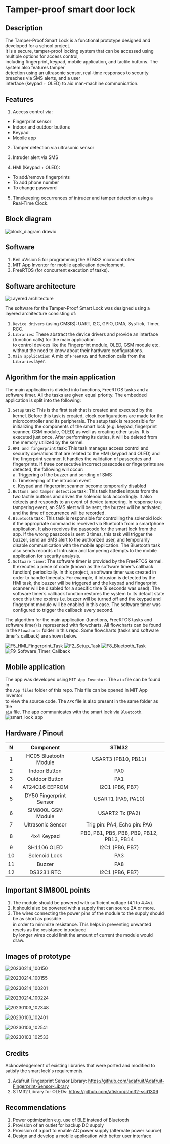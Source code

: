 # Tamper-proof smart door lock  

## Description  
The Tamper-Proof Smart Lock is a functional prototype designed and developed for a school project.   
It is a secure, tamper-proof locking system that can be accessed using multiple options for access control,   
including fingerprint, keypad, mobile application, and tactile buttons. The system also features tamper   
detection using an ultrasonic sensor, real-time responses to security breaches via SMS alerts, and a user   
interface (keypad + OLED) to aid man-machine communication.  

## Features  
1. Access control via:  
- Fingerprint sensor  
- Indoor and outdoor buttons  
- Keypad  
- Mobile app  
2. Tamper detection via ultrasonic sensor  

3. Intruder alert via SMS  

4. HMI (Keypad + OLED):    
- To add/remove fingerprints  
- To add phone number   
- To change password   

5. Timekeeping occurrences of intruder and tamper detection using a Real-Time Clock.         

## Block diagram  
![block_diagram drawio](https://user-images.githubusercontent.com/46250887/219887347-b687955b-d9e1-4335-9081-6a45ee540765.png)   

## Software  
1. Keil uVision 5 for programming the STM32 microcontroller.  
2. MIT App Inventor for mobile application development.   
3. FreeRTOS (for concurrent execution of tasks).   

## Software architecture  
![Layered architecture](https://user-images.githubusercontent.com/46250887/224175922-1c03e6f9-ef71-46db-a4cd-f25f12cb3bbb.png)  

The software for the Tamper-Proof Smart Lock was designed using a layered architecture consisting of:   

1. ``Device drivers`` (using CMSIS): UART, I2C, GPIO, DMA, SysTick, Timer, RCC.  
2. ``Libraries``: These abstract the device drivers and provide an interface (function calls) for the main application  
to control devices like the Fingerprint module, OLED, GSM module etc. without the need to know about their hardware configurations.  
3. ``Main application``: A mix of ``FreeRTOS`` and function calls from the ``Libraries`` layer.      

## Algorithm for the main application  
The main application is divided into functions, FreeRTOS tasks and a software timer. All the tasks are given equal priority. The embedded application is split into the following:  

1. ``Setup`` task: This is the first task that is created and executed by the kernel. Before this task is created, clock configurations are made for the microcontroller and its peripherals. The setup task is responsible for initializing the components of the smart lock (e.g. keypad, fingerprint scanner, GSM module, OLED) as well as creating other tasks. It is executed just once. After performing its duties, it will be deleted from the memory utilized by the kernel.  
2. ``HMI and fingerprint`` task: This task manages access control and security operations that are related to the HMI (keypad and OLED) and the fingerprint scanner. It handles the validation of passcodes and fingerprints. If three consecutive incorrect passcodes or fingerprints are detected, the following will occur:  
  a. Triggering of the buzzer and sending of SMS  
  b. Timekeeping of the intrusion event  
  c. Keypad and fingerprint scanner become temporarily disabled  
3. ``Buttons and tamper detection`` task: This task handles inputs from the two tactile buttons and drives the solenoid lock accordingly. It also detects and responds to an event of device tampering. In response to a tampering event, an SMS alert will be sent, the buzzer will be activated, and the time of occurrence will be recorded.    
4. ``Bluetooth`` task: This task is responsible for controlling the solenoid lock if the appropriate command is received via Bluetooth from a smartphone application. It also receives the passcode for the smart lock from the app. If the wrong passcode is sent 3 times, this task will trigger the buzzer, send an SMS alert to the authorized user, and temporarily disable communication with the mobile application. The Bluetooth task also sends records of intrusion and tampering attempts to the mobile application for security analysis.  
5. ``Software timer``: The software timer is provided by the FreeRTOS kernel. It executes a piece of code (known as the software timer’s callback function) periodically. In this project, a software timer was created in order to handle timeouts. For example, if intrusion is detected by the HMI task, the buzzer will be triggered and the keypad and fingerprint scanner will be disabled for a specific time (8 seconds was used). The software timer’s callback function restores the system to its default state once this time expires i.e. buzzer will be turned off and the keypad and fingerprint module will be enabled in this case. The software timer was configured to trigger the callback every second.  

The algorithm for the main application (functions, FreeRTOS tasks and software timer) is represented with flowcharts. All flowcharts can be found in the ``Flowcharts`` folder in this repo. Some flowcharts (tasks and software timer's callback) are shown below.  

![F5_HMI_Fingerprint_Task](https://user-images.githubusercontent.com/46250887/226143413-92aa7fdf-a847-43f1-a143-5e894cf7376c.png)
![F2_Setup_Task](https://user-images.githubusercontent.com/46250887/226143370-f54c4ba2-4985-4355-b15f-042d160b76ed.png) ![F8_Bluetooth_Task](https://user-images.githubusercontent.com/46250887/226143377-b863d344-d3de-4804-9420-9e7272ada38e.png) ![F9_Software_Timer_Callback](https://user-images.githubusercontent.com/46250887/226143385-7540aef9-c5e5-455d-9e04-1ef2e578053e.png) 

## Mobile application  
The app was developed using ``MIT App Inventor``. The ``aia`` file can be found in  
the ``App files`` folder of this repo. This file can be opened in MIT App Inventor  
to view the source code. The ``APK`` file is also present in the same folder as the  
``aia`` file. The app communicates with the smart lock via ``Bluetooth``.  
![smart_lock_app](https://user-images.githubusercontent.com/46250887/223219502-15954848-4aee-4515-b2ed-a8cfea6cb61c.jpg)   

## Hardware / Pinout
|  N   |  Component     | STM32                            |  
| :------: | :------: | :------: |  
1   |   HC05 Bluetooth Module     |  USART3 (PB10, PB11)                           |   
2   |   Indoor Button       |  PA0                            |   
3   |   Outdoor Button       |  PA1   |  
4   |   AT24C16 EEPROM       |  I2C1 (PB6, PB7)   |    
5   |   DY50 Fingerprint Sensor   | USART1 (PA9, PA10)   |   
6   |   SIM800L GSM Module      |   USART2 Tx (PA2)   |   
7   |   Ultrasonic Sensor           |   Trig pin: PA4, Echo pin: PA6   |     
8   |   4x4 Keypad       |  PB0, PB1, PB5, PB8, PB9, PB12, PB13, PB14  |     
9   |   SH1106  OLED    |   I2C1 (PB6, PB7)  |   
10  |   Solenoid Lock   |   PA3   |     
11  |   Buzzer      |   PA8   |     
12  |   DS3231  RTC   |   I2C1 (PB6, PB7)  |   

## Important SIM800L points  
1. The module should be powered with sufficient voltage (4.1 to 4.4v).  
2. It should also be powered with a supply that can source 2A or more.  
3. The wires connecting the power pins of the module to the supply should be as short as possible   
in order to minimize resistance. This helps in preventing unwanted resets as the resistance introduced    
by longer wires could limit the amount of current the module would draw.   

## Images of prototype  

![20230214_100150](https://user-images.githubusercontent.com/46250887/218695341-854c8ac2-5f41-40c8-8c51-136155ccb4ab.jpg)

![20230214_100155](https://user-images.githubusercontent.com/46250887/218695788-5e97ac57-4694-493b-84dd-bd5a98e1836b.jpg)

![20230214_100201](https://user-images.githubusercontent.com/46250887/218695384-c2354e53-0bb2-4330-9c62-f33aa4c8f0eb.jpg)

![20230214_100224](https://user-images.githubusercontent.com/46250887/218695462-d884f2eb-eaef-4798-b935-7daa5b8e202b.jpg)

![20230103_102348](https://user-images.githubusercontent.com/46250887/210335882-975661a0-fde1-4a5d-8249-8ec0525b2334.jpg)  

![20230103_102401](https://user-images.githubusercontent.com/46250887/210335912-574271c0-df18-410e-85a2-cb47c12eabd1.jpg)  

![20230103_102541](https://user-images.githubusercontent.com/46250887/210335947-0569a6c0-065f-4610-aa5f-1f1278c975b3.jpg)  

![20230103_102533](https://user-images.githubusercontent.com/46250887/210335978-96057d95-0fb2-41ab-ae00-ca529f5605fd.jpg)  

## Credits  
Acknowledgement of existing libraries that were ported and modified to satisfy the smart lock's requirements.   
1. Adafruit Fingerprint Sensor Library: https://github.com/adafruit/Adafruit-Fingerprint-Sensor-Library  
2. STM32 Library for OLEDs: https://github.com/afiskon/stm32-ssd1306  

## Recommendations  
1. Power optimization e.g. use of BLE instead of Bluetooth 
2. Provision of an outlet for backup DC supply  
3. Provision of a port to enable AC power supply (alternate power source)  
4. Design and develop a mobile application with better user interface  

